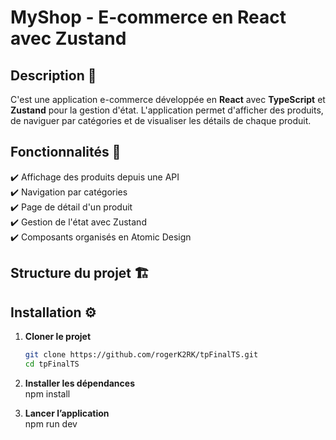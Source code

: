 # MyShop - E-commerce en React avec Zustand

## Description 📌  
C'est une application e-commerce développée en **React** avec **TypeScript** et **Zustand** pour la gestion d'état. L'application permet d'afficher des produits, de naviguer par catégories et de visualiser les détails de chaque produit.

## Fonctionnalités 🚀  
✔️ Affichage des produits depuis une API  
✔️ Navigation par catégories  
✔️ Page de détail d'un produit  
✔️ Gestion de l'état avec Zustand  
✔️ Composants organisés en Atomic Design  

## Structure du projet 🏗  

## Installation ⚙️  

1. **Cloner le projet**  
   ```sh
   git clone https://github.com/rogerK2RK/tpFinalTS.git
   cd tpFinalTS

2. **Installer les dépendances**  
  npm install

3. **Lancer l’application**  
  npm run dev